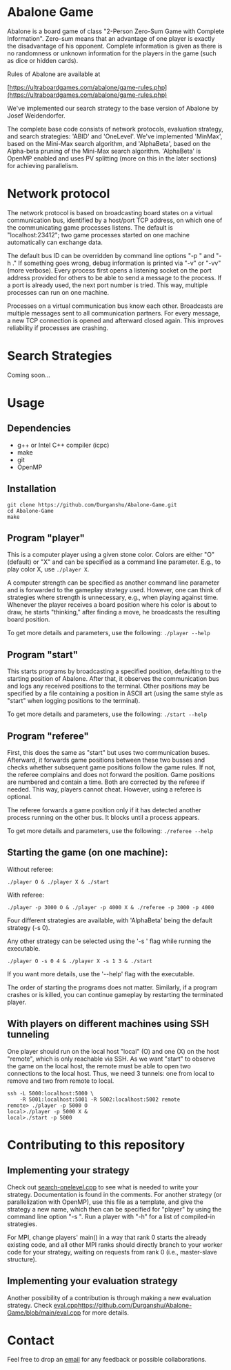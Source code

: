 # Abalone Game

Abalone is a board game of class "2-Person Zero-Sum Game with Complete Information". Zero-sum means that an advantage of one player is exactly the disadvantage of his opponent. Complete information is given as there is no randomness or unknown information for the players in the game (such as dice or hidden cards).

Rules of Abalone are available at

  [https://ultraboardgames.com/abalone/game-rules.php](https://ultraboardgames.com/abalone/game-rules.php)

We've implemented our search strategy to the base version of Abalone by Josef Weidendorfer.

The complete base code consists of network protocols, evaluation strategy, and search strategies: 'ABID' and 'OneLevel'. We've implemented 'MinMax', based on the Mini-Max search algorithm, and 'AlphaBeta', based on the Alpha-beta pruning of the Mini-Max search algorithm. 'AlphaBeta' is OpenMP enabled and uses PV splitting (more on this in the later sections) for achieving parallelism.


Network protocol
========================

The network protocol is based on broadcasting board states on a virtual communication bus, identified by a host/port TCP address, on which one of the communicating game processes listens. The default is "localhost:23412"; two game processes started on one machine automatically can exchange data.

The default bus ID can be overridden by command line options "-p <port>" and "-h <hostname>." If something goes wrong, debug information is printed via "-v" or "-vv" (more verbose). Every process first opens a listening socket on the port address provided for others to be able to send a message to the process.
If a port is already used, the next port number is tried. This way, multiple processes can run on one machine.

Processes on a virtual communication bus know each other. Broadcasts are multiple messages sent to all communication partners. For every message, a new TCP connection is opened and afterward closed again. This improves reliability if processes are crashing.

Search Strategies
========================

Coming soon...

Usage
========================

Dependencies
------------------------

- g++ or Intel C++ compiler (icpc)
- make
- git
- OpenMP

Installation
------------------------

```shell
git clone https://github.com/Durganshu/Abalone-Game.git
cd Abalone-Game
make
```

Program "player"
------------------------

This is a computer player using a given stone color. Colors are either "O" (default) or "X" and can be specified as a command line parameter. E.g., to play color X, use `./player X`. 

A computer strength can be specified as another command line parameter and is forwarded to the gameplay strategy used. However, one can think of strategies where strength is unnecessary, e.g., when playing against time. Whenever the player receives a board position where his color is about to draw, he starts "thinking," after finding a move, he broadcasts the resulting board position.

To get more details and parameters, use the following:
`./player --help`


Program "start"
----------------

This starts programs by broadcasting a specified position, defaulting to the starting position of Abalone.  After that, it observes the communication bus and logs any received positions to the terminal. Other positions may be specified by a file containing a position in ASCII art (using the same style as "start" when logging positions to the terminal).

To get more details and parameters, use the following:
`./start --help`

Program "referee"
------------------

First, this does the same as "start" but uses two communication buses. Afterward, it forwards game positions between these two busses and checks whether subsequent game positions follow the game rules. If not, the referee complains and does not forward the position. Game positions are numbered and contain a time. Both are corrected by the referee if needed. This way, players cannot cheat. However, using a referee is optional.

The referee forwards a game position only if it has detected another process running on the other bus. It blocks until a process appears.

To get more details and parameters, use the following:
`./referee --help`

Starting the game (on one machine):
-----------------------

Without referee:

```shell
./player O & ./player X & ./start
 ```

With referee:
 ```shell
./player -p 3000 O & ./player -p 4000 X & ./referee -p 3000 -p 4000
```
 
Four different strategies are available, with 'AlphaBeta' being the default strategy (-s 0).

Any other strategy can be selected using the '-s ' flag while running the executable.

```shell
./player O -s 0 4 & ./player X -s 1 3 & ./start
```

If you want more details, use the '--help' flag with the executable.

The order of starting the programs does not matter. Similarly, if a program crashes or is killed, you can continue gameplay by restarting the terminated player.

With players on different machines using SSH tunneling
--------------------------------------------------------------

One player should run on the local host "local" (O) and one (X) on the host "remote", which is only reachable via SSH. As we want "start" to observe the game on the local host, the remote must be able to open two connections to the local host. Thus, we need 3 tunnels: one from local to remove and two from remote to local.

```shell
ssh -L 5000:localhost:5000 \
    -R 5001:localhost:5001 -R 5002:localhost:5002 remote
remote> ./player -p 5000 O
local>./player -p 5000 X &
local>./start -p 5000
```
Contributing to this repository
========================================================================

Implementing your strategy
--------------------------------------------------------------
Check out [search-onelevel.cpp](https://github.com/Durganshu/Abalone-Game/blob/main/search-onelevel.cpp) to see what is needed to write your strategy. Documentation is found in the comments. For another strategy (or parallelization with OpenMP), use this file as a template, and give the strategy a new name, which then can be specified for "player" by using the command line option "-s <strategy>". Run a player with "-h" for a list of compiled-in strategies.

For MPI, change players' main() in a way that rank 0 starts the already existing code, and all other MPI ranks should directly branch to your worker code for your strategy, waiting on requests from rank 0 (i.e., master-slave structure).

Implementing your evaluation strategy
--------------------------------------------------------------
Another possibility of a contribution is through making a new evaluation strategy. Check [eval.cpp](https://github.com/Durganshu/Abalone-Game/blob/main/eval.cpp)https://github.com/Durganshu/Abalone-Game/blob/main/eval.cpp for more details.

Contact
========================================================================

Feel free to drop an [email](mailto:durganshu.mishra@tum.de) for any feedback or possible collaborations.
